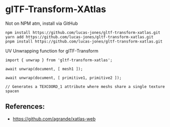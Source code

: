 # glTF-Transform-XAtlas

Not on NPM atm, install via GitHub

```
npm install https://github.com/lucas-jones/gltf-transform-xatlas.git
yarn add https://github.com/lucas-jones/gltf-transform-xatlas.git
pnpm install https://github.com/lucas-jones/gltf-transform-xatlas.git
```

UV Unwrapping function for glTF-Transform

```
import { unwrap } from 'gltf-transform-xatlas';

await unwrap(document, [ mesh1 ]);

await unwrap(document, [ primitive1, primitive2 ]);

// Generates a TEXCOORD_1 attribute where meshs share a single texture spacen

```

## References:
- https://github.com/agrande/xatlas-web
